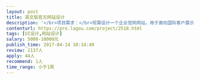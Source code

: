 ```yaml
---                
layout: post       
title: 英文版官方网站设计           
description: '</br>项目需求：</br>现需设计一个企业官网网站，用于面向国际客户展示公司业务。</br>要求中英文两个版本（文案不同），移动端和PC端适应。网站风格符合欧美客户审美。</br>'     
contenturl: https://pro.lagou.com/project/2518.html      
tags: [UI设计,网站设计]            
salary: 5000-10000元          
publish_time: 2017-04-14 10:14:49         
review: 2137人                   
apply: 44人                   
recommend: 1人                   
time_range: 小于1周              
---                 
```

